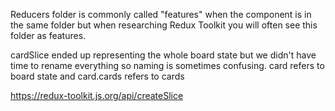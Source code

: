Reducers folder is commonly called "features" when the component is in the same folder but when researching Redux Toolkit you will often see this folder as features.

cardSlice ended up representing the whole board state but we didn't have time to rename everything so naming is sometimes confusing. card refers to board state and card.cards refers to cards

https://redux-toolkit.js.org/api/createSlice

